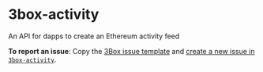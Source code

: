 # 3box-activity
An API for dapps to create an Ethereum activity feed

**To report an issue**: Copy the [3Box issue template](https://github.com/uport-project/3box/.github/ISSUE_TEMPLATE.md) and [create a new issue in `3box-activity`](https://github.com/uport-project/3box-activity/issues/new).
